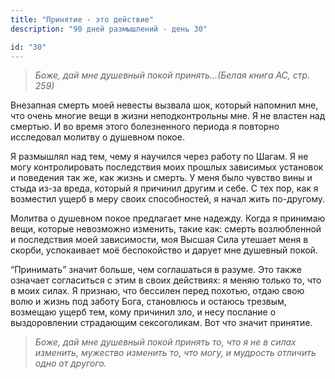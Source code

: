 ```yaml
---
title: "Принятие - это действие"
description: "90 дней размышлений - день 30"

id: "30"
---
```


> _Боже, дай мне душевный покой принять…(Белая книга АС, стр. 259)_

Внезапная смерть моей невесты вызвала шок, который напомнил мне, что очень
многие вещи в жизни неподконтрольны мне. Я не властен над смертью. И во время
этого болезненного периода я повторно исследовал молитву о душевном покое.

Я размышлял над тем, чему я научился через работу по Шагам. Я не могу
контролировать последствия моих прошлых зависимых установок и поведения так
же, как жизнь и смерть. У меня было чувство вины и стыда из-за вреда, который
я причинил другим и себе. С тех пор, как я возместил ущерб в меру своих
способностей, я начал жить по-другому.

Молитва о душевном покое предлагает мне надежду. Когда я принимаю вещи,
которые невозможно изменить, такие как: смерть возлюбленной и последствия моей
зависимости, моя Высшая Сила утешает меня в скорби, успокаивает моё
беспокойство и дарует мне душевный покой.

“Принимать” значит больше, чем соглашаться в разуме. Это также означает
согласиться с этим в своих действиях: я меняю только то, что в моих силах. Я
признаю, что бессилен перед похотью, отдаю свою волю и жизнь под заботу Бога,
становлюсь и остаюсь трезвым, возмещаю ущерб тем, кому причинил зло, и несу
послание о выздоровлении страдающим сексоголикам. Вот что значит принятие.

> _Боже, дай мне душевный покой принять то, что я не в силах изменить,
> мужество изменить то, что могу, и мудрость отличить одно от другого._
